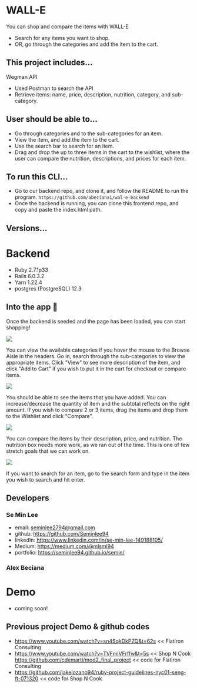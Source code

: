 # WALL-E 
You can shop and compare the items with WALL-E
- Search for any items you want to shop.
- OR, go through the categories and add the item to the cart.

## This project includes...
Wegman API
- Used Postman to search the API
- Retrieve items: name, price, description, nutrition, category, and sub-category.

## User should be able to...
- Go through categories and to the sub-categories for an item.
- View the item, and add the item to the cart.
- Use the search bar to search for an item.
- Drag and drop the up to three items in the cart to the wishlist, where the user can compare the nutrition, descriptions, and prices for each item.

## To run this CLI...
- Go to our backend repo, and clone it, and follow the README to run the program.
```https://github.com/abeciana1/wal-e-backend```
- Once the backend is running, you can clone this frontend repo, and copy and paste the index.html path.

## Versions...
# Backend
- Ruby 2.7.1p33
- Rails 6.0.3.2
- Yarn 1.22.4
- postgres (PostgreSQL) 12.3

## Into the app 🚀
Once the backend is seeded and the page has been loaded, you can start shopping! 


![](images/frontpage.png)


You can view the available categories if you hover the mouse to the Browse Aisle in the headers. 
Go in, search through the sub-categories to view the appropriate items. Click "View" to see more description of the item, and click "Add to Cart" if you wish to put it in the cart for checkout or compare items. 


![](images/cart.png)


You should be able to see the items that you have added. You can increase/decrease the quantity of item and the subtotal reflects on the right amount. If you wish to compare 2 or 3 items, drag the items and drop them to the Wishlist and click "Compare".


![](images/wishlist.png)


You can compare the items by their description, price, and nutrition. The nutrition box needs more work, as we ran out of the time. This is one of few stretch goals that we can work on.

![](images/search.png)

If you want to search for an item, go to the search form and type in the item you wish to search and hit enter.

## Developers
### Se Min Lee
- email: seminlee2794@gmail.com
- github: https://github.com/Seminlee94
- linkedIn: https://www.linkedin.com/in/se-min-lee-149188105/
- Medium: https://medium.com/@mlsml94
- portfolio: https://seminlee94.github.io/semin/

### Alex Beciana

# Demo
- coming soon!
## Previous project Demo & github codes
- https://www.youtube.com/watch?v=sn4SqkDkPZQ&t=62s << Flatiron Consulting
- https://www.youtube.com/watch?v=TVFmlVFrffw&t=5s << Shop N Cook
https://github.com/cdemarti/mod2_final_project << code for Flatiron Consulting
- https://github.com/jakelozano94/ruby-project-guidelines-nyc01-seng-ft-071320  << code for Shop N Cook
